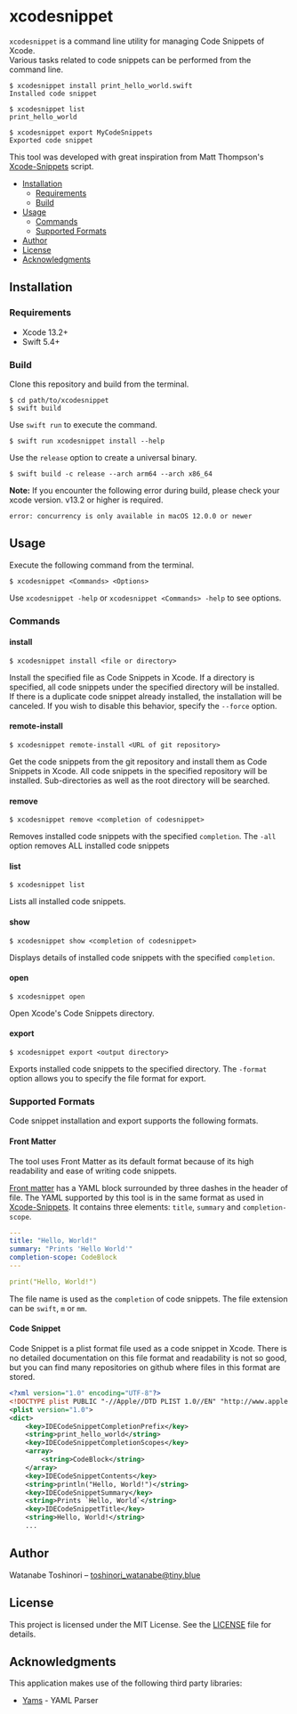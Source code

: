 # xcodesnippet

`xcodesnippet` is a command line utility for managing Code Snippets of Xcode.\
Various tasks related to code snippets can be performed from the command line.

```console
$ xcodesnippet install print_hello_world.swift
Installed code snippet

$ xcodesnippet list
print_hello_world

$ xcodesnippet export MyCodeSnippets
Exported code snippet
```

This tool was developed with great inspiration from Matt Thompson's [Xcode-Snippets](https://github.com/Xcode-Snippets/xcodesnippet) script.


- [Installation](#installation)
    - [Requirements](#requirements)
    - [Build](#build)
- [Usage](#usage)
    - [Commands](#commands)
    - [Supported Formats](#supported-formats)
- [Author](#author)
- [License](#license)
- [Acknowledgments](#acknowledgments)

## Installation

### Requirements

* Xcode 13.2+
* Swift 5.4+

### Build

Clone this repository and build from the terminal.

```console
$ cd path/to/xcodesnippet
$ swift build
```

Use `swift run` to execute the command.

```console
$ swift run xcodesnippet install --help
```

Use the `release` option to create a universal binary.

```console
$ swift build -c release --arch arm64 --arch x86_64
```

**Note:** If you encounter the following error during build, please check your xcode version. v13.2 or higher is required.

```console
error: concurrency is only available in macOS 12.0.0 or newer
```

## Usage

Execute the following command from the terminal.

```console
$ xcodesnippet <Commands> <Options>
```

Use `xcodesnippet -help` or `xcodesnippet <Commands> -help` to see options.

### Commands

#### install

```console
$ xcodesnippet install <file or directory>
```

Install the specified file as Code Snippets in Xcode.
If a directory is specified, all code snippets under the specified directory will be installed.\
If there is a duplicate code snippet already installed, the installation will be canceled. If you wish to disable this behavior, specify the `--force` option.

#### remote-install

```console
$ xcodesnippet remote-install <URL of git repository>
```

Get the code snippets from the git repository and install them as Code Snippets in Xcode.
All code snippets in the specified repository will be installed. Sub-directories as well as the root directory will be searched.

#### remove

```console
$ xcodesnippet remove <completion of codesnippet>
```

Removes installed code snippets with the specified `completion`. 
The `-all` option removes ALL installed code snippets

#### list

```console
$ xcodesnippet list
```

Lists all installed code snippets.

#### show

```console
$ xcodesnippet show <completion of codesnippet>
```

Displays details of installed code snippets with the specified `completion`.

#### open

```console
$ xcodesnippet open
```

Open Xcode's Code Snippets directory.

#### export

```console
$ xcodesnippet export <output directory>
```

Exports installed code snippets to the specified directory.
The `-format` option allows you to specify the file format for export. 

### Supported Formats

Code snippet installation and export supports the following formats.

#### Front Matter

The tool uses Front Matter as its default format because of its high readability and ease of writing code snippets.

[Front matter](https://jekyllrb.com/docs/front-matter/) has a YAML block surrounded by three dashes in the header of file.
The YAML supported by this tool is in the same format as used in [Xcode-Snippets](https://github.com/Xcode-Snippets/xcodesnippet). It contains three elements: `title`, `summary` and `completion-scope`.

```yaml
---
title: "Hello, World!"
summary: "Prints 'Hello World'"
completion-scope: CodeBlock
---

print("Hello, World!")
```

The file name is used as the `completion` of code snippets. The file extension can be `swift`, `m` or `mm`.

#### Code Snippet

Code Snippet is a plist format file used as a code snippet in Xcode.
There is no detailed documentation on this file format and readability is not so good, but you can find many repositories on github where files in this format are stored.

```xml
<?xml version="1.0" encoding="UTF-8"?>
<!DOCTYPE plist PUBLIC "-//Apple//DTD PLIST 1.0//EN" "http://www.apple.com/DTDs/PropertyList-1.0.dtd">
<plist version="1.0">
<dict>
	<key>IDECodeSnippetCompletionPrefix</key>
	<string>print_hello_world</string>
	<key>IDECodeSnippetCompletionScopes</key>
	<array>
		<string>CodeBlock</string>
	</array>
	<key>IDECodeSnippetContents</key>
	<string>println("Hello, World!")</string>
	<key>IDECodeSnippetSummary</key>
	<string>Prints `Hello, World`</string>
	<key>IDECodeSnippetTitle</key>
	<string>Hello, World!</string>
    ...
```

## Author

Watanabe Toshinori – toshinori_watanabe@tiny.blue

## License

This project is licensed under the MIT License. See the [LICENSE](LICENSE) file for details.

## Acknowledgments

This application makes use of the following third party libraries:

*  [Yams](https://github.com/jpsim/Yams) - YAML Parser
